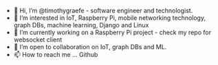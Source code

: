 - 👋 Hi, I’m @timothygraefe - software engineer and technologist.
- 👀 I’m interested in IoT, Raspberry Pi, mobile networking technology, graph DBs, machine learning, Django and Linux
- 🌱 I’m currently working on a Raspberry Pi project - check my repo for websocket client
- 💞️ I’m open to collaboration on IoT, graph DBs and ML.
- 📫 How to reach me ... Github

<!---
timothygraefe/timothygraefe is a ✨ special ✨ repository because its `README.md` (this file) appears on your GitHub profile.
You can click the Preview link to take a look at your changes.
--->
